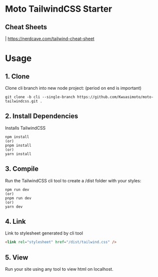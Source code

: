 # Moto TailwindCSS Starter

## Cheat Sheets

| https://nerdcave.com/tailwind-cheat-sheet

# Usage

## 1. Clone

Clone cli branch into new node project: (period on end is important)

```
git clone -b cli --single-branch https://github.com/Kwuasimoto/moto-tailwindcss.git .
```

## 2. Install Dependencies

Installs TailwindCSS

```
npm install
(or)
pnpm install
(or)
yarn install
```

## 3. Compile

Run the TailwindCSS cli tool to create a /dist folder with your styles:

```
npm run dev
(or)
pnpm run dev
(or)
yarn dev
```

## 4. Link

Link to stylesheet generated by cli tool

```html
<link rel="stylesheet" href="/dist/tailwind.css" />
```

## 5. View

Run your site using any tool to view html on localhost.
